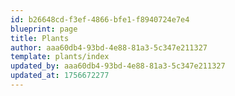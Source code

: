 ```yaml
---
id: b26648cd-f3ef-4866-bfe1-f8940724e7e4
blueprint: page
title: Plants
author: aaa60db4-93bd-4e88-81a3-5c347e211327
template: plants/index
updated_by: aaa60db4-93bd-4e88-81a3-5c347e211327
updated_at: 1756672277
---
```

